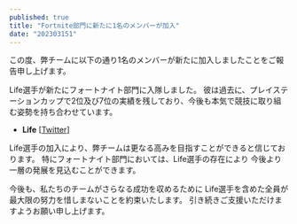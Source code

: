 ```yaml
---
published: true
title: "Fortnite部門に新たに1名のメンバーが加入"
date: "202303151"
---
```


この度、弊チームに以下の通り1名のメンバーが新たに加入しましたことをご報告申し上げます。

Life選手が新たにフォートナイト部門に入隊しました。
彼は過去に、プレイステーションカップで2位及び7位の実績を残しており、今後も本気で競技に取り組む姿勢を持ち合わせています。

- **Life** [[Twitter](https://twitter.com/l1fefn)]

Life選手の加入により、弊チームは更なる高みを目指すことができると信じております。
特にフォートナイト部門においては、Life選手の存在により 今後より一層の発展を見込むことができます。

今後も、私たちのチームがさらなる成功を収めるために Life選手を含めた全員が最大限の努力を惜しまないことを約束いたします。
引き続きご支援いただけますようお願い申し上げます。